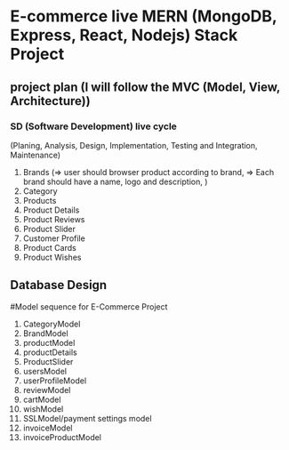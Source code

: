 # E-commerce live MERN (MongoDB, Express, React, Nodejs) Stack Project

## project plan (I will follow the MVC (Model, View, Architecture))

###  SD (Software Development) live cycle
(Planing, Analysis, Design, Implementation, Testing and Integration, Maintenance)

1. Brands (=> user should browser product according to brand, => Each brand should have a name, logo and description, )
2. Category
3. Products
4. Product Details
5. Product Reviews
6. Product Slider
7. Customer Profile
8. Product Cards
9. Product Wishes

## Database Design


#Model sequence for E-Commerce Project
1. CategoryModel
2. BrandModel
3. productModel
4. productDetails
5. ProductSlider
6. usersModel
7. userProfileModel
8. reviewModel
9. cartModel
10. wishModel
11. SSLModel/payment settings model
12. invoiceModel
13. invoiceProductModel


